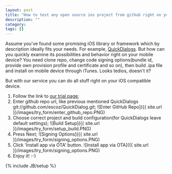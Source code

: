 ```yaml
---
layout: post
title: "How to test any open source ios project from github right on your device?"
description: ""
category: 
tags: []
---
```


Assume you've found some promising iOS library or framework which by description ideally fits your needs. For example, [QuickDialogs](https://github.com/escoz/quickdialog). 
But how can you quickly examine its possibilities and behavior right on your mobile device? You need clone repo, change code signing options(bundle id, provide own provision profile and certificate and so on), then build .ipa file and install on mobile device through iTunes. Looks tedios, doesn't it?

But with our service you can do all stuff right on your iOS compatible device. 

1. Follow the link to [our trial page](http://macbuildserver.com/try/);
2. Enter github repo url, like previous mentioned QuickDialogs git://github.com/escoz/QuickDialog.git;
![Enter GitHub Repo]({{ site.url }}/images/try_form/enter_github_repo.PNG)
3. Choose correct project and build configuration(for QuickDialogs leave default settings);
![Build Setup]({{ site.url }}/images/try_form/setup_build.PNG)
4. Press Next;
![Signing Options]({{ site.url }}/images/try_form/signing_options.PNG)
5. Click 'Install app via OTA' button.
![Install app via OTA]({{ site.url }}/images/try_form/signing_options.PNG)
6. Enjoy it! :-)


{% include JB/setup %}

